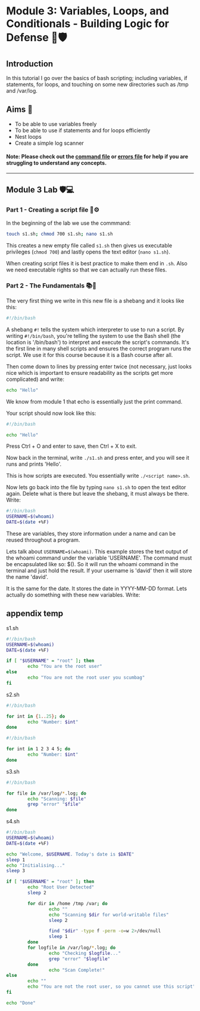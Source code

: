 # Module 3: Variables, Loops, and Conditionals - Building Logic for Defense 🔁🛡️

## Introduction

In this tutorial I go over the basics of bash scripting; including variables, if statements, for loops, and touching on some new directories such as /tmp and /var/log.

## Aims 🎯
- To be able to use variables freely
- To be able to use if statements and for loops efficiently
- Nest loops
- Create a simple log scanner

#### Note: Please check out the [command file](commands.md) or [errors file](errors.md) for help if you are struggling to understand any concepts.

---

## Module 3 Lab 🛡️💻

### Part 1 - Creating a script file 📄⚙️

In the beginning of the lab we use the commmand:
```bash
touch s1.sh; chmod 700 s1.sh; nano s1.sh
```
This creates a new empty file called `s1.sh` then gives us executable privileges (`chmod 700`) and lastly opens the text editor (`nano s1.sh`).

When creating script files it is best practice to make them end in `.sh`. Also we need executable rights so that we can actually run these files.

### Part 2 - The Fundamentals 📚🧠

The very first thing we write in this new file is a shebang and it looks like this:
```bash
#!/bin/bash
```
A shebang `#!` tells the system which interpreter to use to run a script. By writing `#!/bin/bash`, you're telling the system to use the Bash shell (the location is '/bin/bash') to interpret and execute the script's commands. It's the first line in many shell scripts and ensures the correct program runs the script. We use it for this course because it is a Bash course after all.

Then come down to lines by pressing enter twice (not necessary, just looks nice which is important to ensure readability as the scripts get more complicated) and write:

```bash
echo "Hello"
```
We know from module 1 that echo is essentially just the print command.

Your script should now look like this:
```bash
#!/bin/bash

echo "Hello"
```
Press Ctrl + O and enter to save, then Ctrl + X to exit.

Now back in the terminal, write `./s1.sh` and press enter, and you will see it runs and prints 'Hello'.

This is how scripts are executed. You essentially write `./<script name>.sh`.

Now lets go back into the file by typing `nano s1.sh` to open the text editor again. Delete what is there but leave the shebang, it must always be there. Write:
```bash
#!/bin/bash
USERNAME=$(whoami)
DATE=$(date +%F)
```
These are variables, they store information under a name and can be reused throughout a program.

Lets talk about `USERNAME=$(whoami)`. This example stores the text output of the whoami command under the variable 'USERNAME'. The command must be encapsulated like so: $(<command>). So it will run the whoami command in the terminal and just hold the result. If your username is 'david' then it will store the name 'david'.

It is the same for the date. It stores the date in YYYY-MM-DD format. Lets actually do something with these new variables. Write:























## appendix temp

s1.sh
```bash
#!/bin/bash
USERNAME=$(whoami)
DATE=$(date +%F)

if [ "$USERNAME" = "root" ]; then
        echo "You are the root user"
else
        echo "You are not the root user you scumbag"
fi
```

s2.sh
```bash
#!/bin/bash

for int in {1..25}; do
        echo "Number: $int"
done
```

```bash
#!/bin/bash

for int in 1 2 3 4 5; do
        echo "Number: $int"
done
```

s3.sh
```bash
#!/bin/bash

for file in /var/log/*.log; do
        echo "Scanning: $file"
        grep "error" "$file"
done
```


s4.sh
```bash
#!/bin/bash
USERNAME=$(whoami)
DATE=$(date +%F)

echo "Welcome, $USERNAME. Today's date is $DATE"
sleep 1
echo "Initialising..."
sleep 3

if [ "$USERNAME" = "root" ]; then
        echo "Root User Detected"
        sleep 2

        for dir in /home /tmp /var; do
                echo ""
                echo "Scanning $dir for world-writable files"
                sleep 2

                find "$dir" -type f -perm -o=w 2>/dev/null
                sleep 1
        done
        for logfile in /var/log/*.log; do
                echo "Checking $logfile..."
                grep "error" "$logfile"
        done
                echo "Scan Complete!"
else
        echo ""
        echo "You are not the root user, so you cannot use this script"
fi

echo "Done"

```
